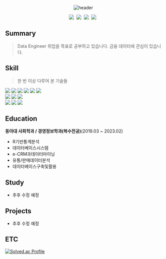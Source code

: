 <div align="center">

  ![header](https://capsule-render.vercel.app/api?type=cylinder&color=auto&height=150&section=header&text=Hi!%20I'm%20Jeongmin😉&fontSize=50)

</div> 

<p align="center">
  <a href="mailto:jmgong59@gmail.com"><img src="https://img.shields.io/badge/Gmail-d14836?style=flat-square&logo=Gmail&logoColor=white&link=jmgong59@gmail.com"/></a>&nbsp
  <a href="https://ggong59.tistory.com"><img src="https://img.shields.io/badge/Tistory-000000?style=flat-square&logo=Tistory&logoColor=white&link=https://ggong59.tistory.com"/></a>&nbsp
  <a href="https://velog.io/@jmgong59"><img src="https://img.shields.io/badge/Velog-11B48A?style=flat-square&logo=Vimeo&logoColor=white&link=https://velog.io/@jmgong59"/></a>&nbsp
  <a href="https://www.instagram.com/o_goo__/"><img src="https://img.shields.io/badge/Instagram-E4405F?style=flat-square&logo=Instagram&logoColor=white&link=https://www.instagram.com/o_goo__/"/></a>&nbsp
</p>

## Summary
> Data Engineer 취업을 목표로 공부하고 있습니다. 금융 데이터에 관심이 있습니다.

## Skill
> 한 번 이상 다루어 본 기술들
<p>
  <img src="https://img.shields.io/badge/Python-3766AB?style=flat-square&logo=Python&logoColor=white"/>
  <img src="https://img.shields.io/badge/HTML5-E34F26?style=flat-square&logo=HTML5&logoColor=white"/>
  <img src="https://img.shields.io/badge/CSS3-1572B6?style=flat-square&logo=CSS3&logoColor=white"/>
  <img src="https://img.shields.io/badge/django-092E20?style=flat-square&logo=django&logoColor=white"/>
  <img src="https://img.shields.io/badge/Java-007396?style=flat-square&logo=Java&logoColor=white"/>
  <img src="https://img.shields.io/badge/Javascript-F7DF1e?style=flat-square&logo=javascript&logoColor=white"/> 
  <br>
  <img src="https://img.shields.io/badge/R-276DC3?style=flat-square&logo=R&logoColor=white"/>
  <img src="https://img.shields.io/badge/pandas-150458?style=flat-square&logo=pandas&logoColor=white"/>
  <img src="https://img.shields.io/badge/Numpy-013243?style=flat-square&logo=Numpy&logoColor=white"/>
  <br>
  <img src="https://img.shields.io/badge/Oracle-F80000?style=flat-square&logo=Oracle&logoColor=white"/>
  <img src="https://img.shields.io/badge/Mysql-4479A1?style=flat-square&logo=MySql&logoColor=white"/>
  <img src="https://img.shields.io/badge/AWS-232F3E?style=flat-square&logo=AmazonAWS&logoColor=white"/>
</p>


## Education
**동아대 사회학과 / 경영정보학과(복수전공)**(2019.03 ~ 2023.02)
- R기반통계분석
- 데이터베이스시스템
- e-CRM과데이터마이닝
- 유통/판매데이터분석
- 데이터베이스구축및활용

## Study
- 추후 수정 예정

## Projects
- 추후 수정 예정


## ETC

<p>

[![Solved.ac Profile](http://mazassumnida.wtf/api/generate_badge?boj=jmgong59)](https://solved.ac/jmgong59)
  
</p>
